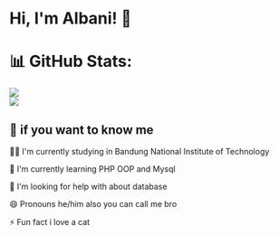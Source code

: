 # Hi, I'm Albani! 👋

# 📊 GitHub Stats:
![](https://github-readme-streak-stats.herokuapp.com/?user=al-bani&theme=tokyonight&hide_border=false)<br/>
![](https://github-readme-stats.vercel.app/api/top-langs/?username=al-bani&theme=tokyonight&hide_border=false&include_all_commits=false&count_private=false&layout=compact)

## 🚀 if you want to know me
👩‍💻 I'm currently studying in Bandung National Institute of Technology

🧠 I'm currently learning PHP OOP and Mysql

🤔 I'm looking for help with about database

😄 Pronouns he/him also you can call me bro

⚡️ Fun fact i love a cat
